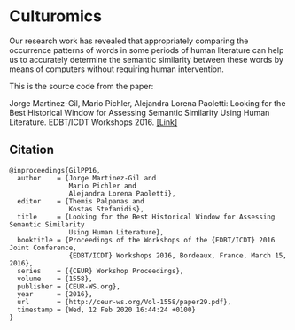 # Culturomics

Our research work has revealed that appropriately comparing the occurrence patterns of words in some periods of
human literature can help us to accurately determine the semantic similarity between these words by means of computers without requiring human intervention.

This is the source code from the paper:

Jorge Martinez-Gil, Mario Pichler, Alejandra Lorena Paoletti: Looking for the Best Historical Window for Assessing Semantic Similarity Using Human Literature. EDBT/ICDT Workshops 2016. [[Link]](https://ceur-ws.org/Vol-1558/paper29.pdf)

## Citation
```
@inproceedings{GilPP16,
  author    = {Jorge Martinez-Gil and
               Mario Pichler and
               Alejandra Lorena Paoletti},
  editor    = {Themis Palpanas and
               Kostas Stefanidis},
  title     = {Looking for the Best Historical Window for Assessing Semantic Similarity
               Using Human Literature},
  booktitle = {Proceedings of the Workshops of the {EDBT/ICDT} 2016 Joint Conference,
               {EDBT/ICDT} Workshops 2016, Bordeaux, France, March 15, 2016},
  series    = {{CEUR} Workshop Proceedings},
  volume    = {1558},
  publisher = {CEUR-WS.org},
  year      = {2016},
  url       = {http://ceur-ws.org/Vol-1558/paper29.pdf},
  timestamp = {Wed, 12 Feb 2020 16:44:24 +0100}
}
```
